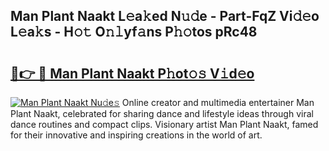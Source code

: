 ## Man Plant Naakt L𝚎a𝚔ed N𝚞𝚍e - Part-FqZ Vi𝚍𝚎o L𝚎a𝚔s - H𝚘𝚝 O𝚗𝚕yf𝚊ns P𝚑𝚘tos pRc48

# <h2><a href="http://kfc324.oniu.top/?m=Man+Plant+Naakt">🔗👉 🔴 Man Plant Naakt P𝚑ot𝚘𝚜 V𝚒d𝚎o</a></h2>

[![Man Plant Naakt Nu𝚍e𝚜](https://i.imgur.com/0qMVB7G.gif)](http://kfc324.oniu.top/?m=Man+Plant+Naakt)
Online creator and multimedia entertainer Man Plant Naakt, celebrated for sharing dance and lifestyle ideas through viral dance routines and compact clips. Visionary artist Man Plant Naakt, famed for their innovative and inspiring creations in the world of art.  

